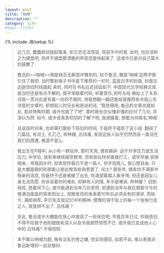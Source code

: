 ```yaml
---
layout: post
title: "呐喊"
description: ""
category: life
#tags: [life]
---
```

{% include JB/setup %}

>近几日, 蠢蠢欲动提起笔来, 却又恐无法驾驭, 驾驭手中的笔. 此时, 也应该称之为键盘吧, 但终于键盘那清脆的声音还是响起来了.
这或许已是对自己莫大的鼓舞了.


>鲁迅的<<呐喊>>倒是我百无聊意中瞥到的, 较于鲁迅, 
概是'呐喊'这两字吸引住了我吧. 当时瞥到电子书中底下推荐的一栏时, 蓝底白字的封面, 封面左边是仿旧时线缝起
来的, 同时在书名后还括弧如下: 中国现代文学经典文库. 我当时还是有点不解的, 我平常敲着代码, 听着音乐,何时与经
典扯上了关系. 况我一贯对此是有着一丝的不屑的.
待我想翻一翻还能给我推荐些令我心生冷意的文章时, 却想起儿时兄长和我说的话, “我觉得吧, 鲁迅的文章也就如此, 若非特殊时期, 或许也就了了吧”.
那时我也仅似懂非懂的应付了几句, 并深以为然. 如今, 或许该真真切切的了解下吧, 我琢磨着, 想着为何取名'呐喊'.


>且这段时间来, 也却需打磨些下班后的时间, 于是终于碰到了这小说. 翻阅了几篇后, 有闰土, 孔乙己, 祥林嫂, 吕纬甫, 发现这些人似乎仍然而且一直活在我们的周遭,
 难道不是么.


>我出生在P城中, 从小有一群玩伴, 那时天真, 偶有嫉妒. 迫于升学压力或生活压力, 中学后, 我有幸继续接受教育, 而有些玩伴却直接打工，或早早被
安排相亲，待我回乡时, 却发现你我已不是一路人, 你手抱孩儿, 我心想自由. 只是大概面貌的轮廓能让彼此增添些熟悉罢了. 闰土? 那些年, 偶有你不满家中
相亲的消息, 但是终于还是被嫁了出去, 你渴望着踏入象牙塔, 但还是因女儿身无法完愿. 你诉说着你的难处, 却鲜有人同情, 多半是嘲讽. 祥林嫂？
回到母校, 想着闲下心, 或许能遇到当年几位老师, 却遇到当年与我在那脏兮兮的堆满泡面盒的宿舍阳台上, 双眼发亮的发表着10年后必须会有的演讲, 而如今, 满脸胡茬, 
早已失去我记忆中的精神, 慢慢的溶于街上的每一个匆匆行走之人, 我竟辨不出了. 吕纬甫？


>至此, 鲁迅或许大概能在我心中提高了一些地位吧, 毕竟百年已过, 你我依旧. 不得不叹服于他的细致和深入以及令我居然惊慌不已. 或许我已变成他人心中的
吕玮甫? 不得而知.

>本不敢以呐喊为题, 略有沽名钓誉之嫌, 但实则感叹, 如若不此, 难以表我对鲁迅新增的一丝丝敬仰.
